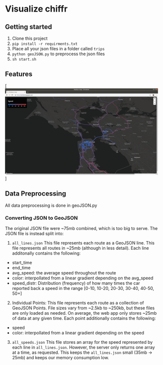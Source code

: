 # Visualize chiffr
## Getting started
1. Clone this project
2. `pip install -r requirments.txt`
3. Place all your json files in a folder called `trips`
4. `python geoJSON.py` to preprocess the json files
5. `sh start.sh`
## Features
[![home screenshot](/screenshots/home.png?raw=true)]
## Data Preprocessing
All data preprocessing is done in geoJSON.py
### Converting JSON to GeoJSON
The original JSON file were ~75mb combined, which is too big to serve. The JSON file is instead split into:
1. `all_lines.json`
This file represents each route as a GeoJSON line. This file represents all routes in ~25mb (although in less detail). Each line additonally contains the following:
- start_time
- end_time
- avg_speed: the average speed throughout the route
- color: interpollated from a linear gradient depending on the avg_speed
- speed_distr: Distribution (frequency) of how many times the car reported back a speed in the range [0-10, 10-20, 20-30, 30-40, 40-50, 50+]
2. Individual Points:
This file represents each route as a collection of GeoJSON Points. File sizes vary from ~2.5kb to ~250kb, but these files are only loaded as needed. On average, the web app only stores ~25mb of data at any given time. Each point additionally contains the following:
- speed
- color: interpollated from a linear gradient depending on the speed
3. `all_speeds.json`
This file stores an array for the speed represented by each line in `all_lines.json`. However, the server only returns one array at a time, as requested. This keeps the `all_lines.json` small (35mb -> 25mb) and keeps our memory consumption low. 